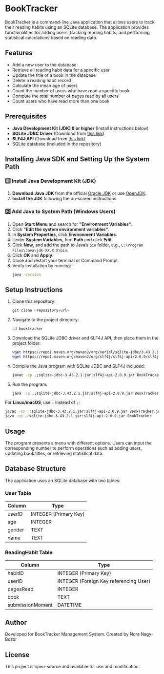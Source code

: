 # BookTracker

BookTracker is a command-line Java application that allows users to track their reading habits using an SQLite database. The application provides functionalities for adding users, tracking reading habits, and performing statistical calculations based on reading data.

## Features
- Add a new user to the database
- Retrieve all reading habit data for a specific user
- Update the title of a book in the database
- Delete a reading habit record
- Calculate the mean age of users
- Count the number of users who have read a specific book
- Compute the total number of pages read by all users
- Count users who have read more than one book

## Prerequisites
- **Java Development Kit (JDK) 8 or higher** (Install instructions below)
- **SQLite JDBC Driver** (Download from [this link](https://repo1.maven.org/maven2/org/xerial/sqlite-jdbc/3.43.2.1/sqlite-jdbc-3.43.2.1.jar))
- **SLF4J API** (Download from [this link](https://repo1.maven.org/maven2/org/slf4j/slf4j-api/2.0.9/slf4j-api-2.0.9.jar))
- SQLite database (included in the repository)

## Installing Java SDK and Setting Up the System Path
### **1️⃣ Install Java Development Kit (JDK)**
1. **Download Java JDK** from the official [Oracle JDK](https://www.oracle.com/java/technologies/javase-downloads.html) or use [OpenJDK](https://adoptium.net/).
2. **Install the JDK** following the on-screen instructions.

### **2️⃣ Add Java to System Path (Windows Users)**
1. Open **Start Menu** and search for **"Environment Variables"**.
2. Click **"Edit the system environment variables"**.
3. In **System Properties**, click **Environment Variables**.
4. Under **System Variables**, find **Path** and click **Edit**.
5. Click **New**, and add the path to Java’s `bin` folder, e.g., `C:\Program Files\Java\jdk-XX.X.X\bin`.
6. Click **OK** and **Apply**.
7. Close and restart your terminal or Command Prompt.
8. Verify installation by running:
   ```bash
   java -version
   ```

## Setup Instructions
1. Clone this repository:
   ```bash
   git clone <repository-url>
   ```
2. Navigate to the project directory:
   ```bash
   cd booktracker
   ```
3. Download the SQLite JDBC driver and SLF4J API, then place them in the project folder:
   ```bash
   wget https://repo1.maven.org/maven2/org/xerial/sqlite-jdbc/3.43.2.1/sqlite-jdbc-3.43.2.1.jar
   wget https://repo1.maven.org/maven2/org/slf4j/slf4j-api/2.0.9/slf4j-api-2.0.9.jar
   ```
4. Compile the Java program with SQLite JDBC and SLF4J included:
   ```bash
   javac -cp .;sqlite-jdbc-3.43.2.1.jar;slf4j-api-2.0.9.jar BookTracker.java
   ```
5. Run the program:
   ```bash
   java -cp .;sqlite-jdbc-3.43.2.1.jar;slf4j-api-2.0.9.jar BookTracker
   ```

For **Linux/macOS**, use `:` instead of `;`:
```bash
javac -cp .:sqlite-jdbc-3.43.2.1.jar:slf4j-api-2.0.9.jar BookTracker.java
java -cp .:sqlite-jdbc-3.43.2.1.jar:slf4j-api-2.0.9.jar BookTracker
```

## Usage
The program presents a menu with different options. Users can input the corresponding number to perform operations such as adding users, updating book titles, or retrieving statistical data.

## Database Structure
The application uses an SQLite database with two tables:

### User Table
| Column  | Type    |
|---------|--------|
| userID  | INTEGER (Primary Key) |
| age     | INTEGER |
| gender  | TEXT |
| name    | TEXT |

### ReadingHabit Table
| Column            | Type    |
|------------------|--------|
| habitID          | INTEGER (Primary Key) |
| userID           | INTEGER (Foreign Key referencing User) |
| pagesRead        | INTEGER |
| book             | TEXT |
| submissionMoment | DATETIME |

## Author
Developed for BookTracker Management System.
Created by Nora Nagy-Bozor

## License
This project is open-source and available for use and modification.
